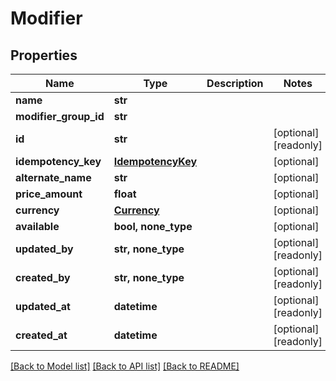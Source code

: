 # Modifier


## Properties
Name | Type | Description | Notes
------------ | ------------- | ------------- | -------------
**name** | **str** |  | 
**modifier_group_id** | **str** |  | 
**id** | **str** |  | [optional] [readonly] 
**idempotency_key** | [**IdempotencyKey**](IdempotencyKey.md) |  | [optional] 
**alternate_name** | **str** |  | [optional] 
**price_amount** | **float** |  | [optional] 
**currency** | [**Currency**](Currency.md) |  | [optional] 
**available** | **bool, none_type** |  | [optional] 
**updated_by** | **str, none_type** |  | [optional] [readonly] 
**created_by** | **str, none_type** |  | [optional] [readonly] 
**updated_at** | **datetime** |  | [optional] [readonly] 
**created_at** | **datetime** |  | [optional] [readonly] 

[[Back to Model list]](../../README.md#documentation-for-models) [[Back to API list]](../../README.md#documentation-for-api-endpoints) [[Back to README]](../../README.md)


